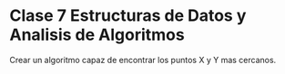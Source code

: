 # Clase 7 Estructuras de Datos y Analisis de Algoritmos

Crear un algoritmo capaz de encontrar los puntos X y Y mas cercanos.